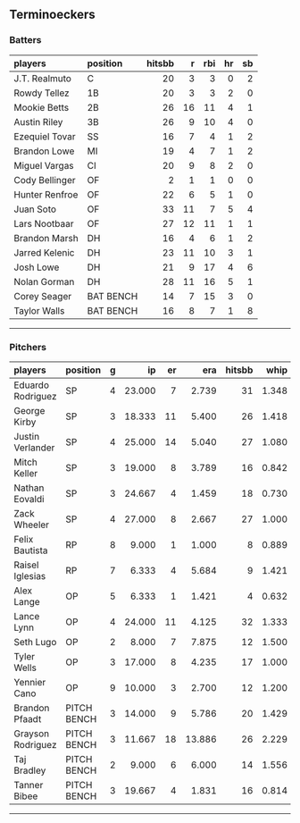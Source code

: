 ## Terminoeckers

### Batters

 
|players        |position  | hitsbb|  r| rbi| hr| sb| 
|:--------------|:---------|------:|--:|---:|--:|--:| 
|J.T. Realmuto  |C         |     20|  3|   3|  0|  2| 
|Rowdy Tellez   |1B        |     20|  3|   3|  2|  0| 
|Mookie Betts   |2B        |     26| 16|  11|  4|  1| 
|Austin Riley   |3B        |     26|  9|  10|  4|  0| 
|Ezequiel Tovar |SS        |     16|  7|   4|  1|  2| 
|Brandon Lowe   |MI        |     19|  4|   7|  1|  2| 
|Miguel Vargas  |CI        |     20|  9|   8|  2|  0| 
|Cody Bellinger |OF        |      2|  1|   1|  0|  0| 
|Hunter Renfroe |OF        |     22|  6|   5|  1|  0| 
|Juan Soto      |OF        |     33| 11|   7|  5|  4| 
|Lars Nootbaar  |OF        |     27| 12|  11|  1|  1| 
|Brandon Marsh  |DH        |     16|  4|   6|  1|  2| 
|Jarred Kelenic |DH        |     23| 11|  10|  3|  1| 
|Josh Lowe      |DH        |     21|  9|  17|  4|  6| 
|Nolan Gorman   |DH        |     28| 11|  16|  5|  1| 
|Corey Seager   |BAT BENCH |     14|  7|  15|  3|  0| 
|Taylor Walls   |BAT BENCH |     16|  8|   7|  1|  8| 

* * *

### Pitchers

 
|players           |position    |  g|     ip| er|    era| hitsbb|  whip| so|  w| sv| 
|:-----------------|:-----------|--:|------:|--:|------:|------:|-----:|--:|--:|--:| 
|Eduardo Rodriguez |SP          |  4| 23.000|  7|  2.739|     31| 1.348| 28|  1|  0| 
|George Kirby      |SP          |  3| 18.333| 11|  5.400|     26| 1.418| 16|  1|  0| 
|Justin Verlander  |SP          |  4| 25.000| 14|  5.040|     27| 1.080| 17|  2|  0| 
|Mitch Keller      |SP          |  3| 19.000|  8|  3.789|     16| 0.842| 29|  2|  0| 
|Nathan Eovaldi    |SP          |  3| 24.667|  4|  1.459|     18| 0.730| 22|  2|  0| 
|Zack Wheeler      |SP          |  4| 27.000|  8|  2.667|     27| 1.000| 30|  1|  0| 
|Felix Bautista    |RP          |  8|  9.000|  1|  1.000|      8| 0.889| 23|  1|  5| 
|Raisel Iglesias   |RP          |  7|  6.333|  4|  5.684|      9| 1.421|  8|  1|  3| 
|Alex Lange        |OP          |  5|  6.333|  1|  1.421|      4| 0.632|  9|  2|  3| 
|Lance Lynn        |OP          |  4| 24.000| 11|  4.125|     32| 1.333| 22|  3|  0| 
|Seth Lugo         |OP          |  2|  8.000|  7|  7.875|     12| 1.500|  7|  0|  0| 
|Tyler Wells       |OP          |  3| 17.000|  8|  4.235|     17| 1.000| 23|  1|  0| 
|Yennier Cano      |OP          |  9| 10.000|  3|  2.700|     12| 1.200|  9|  0|  2| 
|Brandon Pfaadt    |PITCH BENCH |  3| 14.000|  9|  5.786|     20| 1.429| 12|  0|  0| 
|Grayson Rodriguez |PITCH BENCH |  3| 11.667| 18| 13.886|     26| 2.229| 15|  0|  0| 
|Taj Bradley       |PITCH BENCH |  2|  9.000|  6|  6.000|     14| 1.556| 11|  0|  0| 
|Tanner Bibee      |PITCH BENCH |  3| 19.667|  4|  1.831|     16| 0.814| 19|  0|  0| 


* * *


